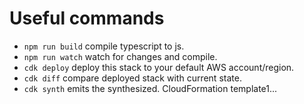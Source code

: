 # Useful commands

- `npm run build` compile typescript to js.
- `npm run watch` watch for changes and compile.
- `cdk deploy` deploy this stack to your default AWS account/region.
- `cdk diff` compare deployed stack with current state.
- `cdk synth` emits the synthesized. CloudFormation template1...
